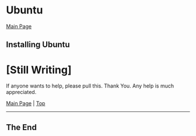 <a id="top"></a>
# Ubuntu

[Main Page](README.md)

## Installing Ubuntu

# [Still Writing] 

If anyone wants to help, please pull this. Thank You. Any help is much appreciated.

[Main Page](README.md) | [Top](#top)

---

## The End
